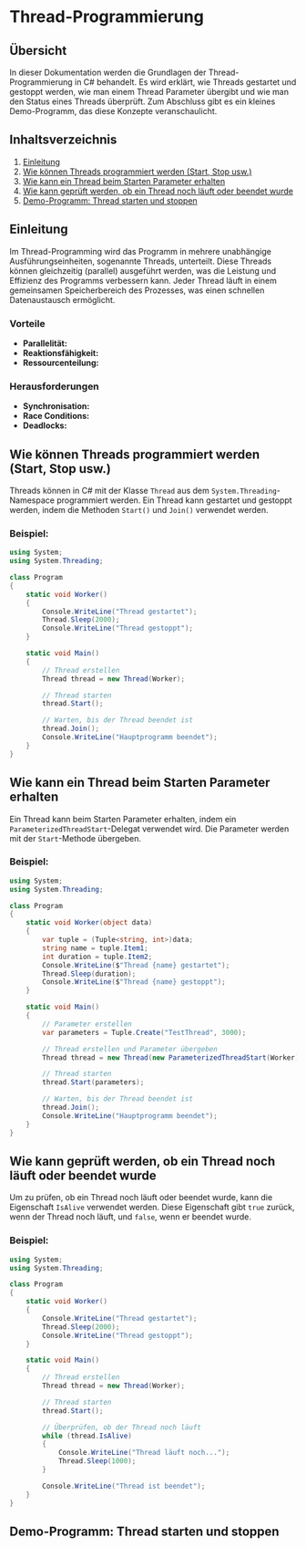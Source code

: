 


# Thread-Programmierung

## Übersicht
In dieser Dokumentation werden die Grundlagen der Thread-Programmierung in C# behandelt. Es wird erklärt, wie Threads gestartet und gestoppt werden, wie man einem Thread Parameter übergibt und wie man den Status eines Threads überprüft. Zum Abschluss gibt es ein kleines Demo-Programm, das diese Konzepte veranschaulicht.

## Inhaltsverzeichnis
1. [Einleitung](#einleitung)
2. [Wie können Threads programmiert werden (Start, Stop usw.)](#wie-können-threads-programmiert-werden-start-stop-usw)
3. [Wie kann ein Thread beim Starten Parameter erhalten](#wie-kann-ein-thread-beim-starten-parameter-erhalten)
4. [Wie kann geprüft werden, ob ein Thread noch läuft oder beendet wurde](#wie-kann-geprüft-werden-ob-ein-thread-noch-läuft-oder-beendet-wurde)
5. [Demo-Programm: Thread starten und stoppen](#demo-programm-thread-starten-und-stoppen)





## Einleitung
Im Thread-Programming wird das Programm in mehrere unabhängige Ausführungseinheiten, sogenannte Threads, unterteilt. Diese Threads können gleichzeitig (parallel) ausgeführt werden, was die Leistung und Effizienz des Programms verbessern kann. Jeder Thread läuft in einem gemeinsamen Speicherbereich des Prozesses, was einen schnellen Datenaustausch ermöglicht.

### Vorteile
- **Parallelität:** 
- **Reaktionsfähigkeit:** 
- **Ressourcenteilung:** 

### Herausforderungen
- **Synchronisation:** 
- **Race Conditions:** 
- **Deadlocks:** 




## Wie können Threads programmiert werden (Start, Stop usw.)
Threads können in C# mit der Klasse `Thread` aus dem `System.Threading`-Namespace programmiert werden. Ein Thread kann gestartet und gestoppt werden, indem die Methoden `Start()` und `Join()` verwendet werden.

### Beispiel:
```csharp
using System;
using System.Threading;

class Program
{
    static void Worker()
    {
        Console.WriteLine("Thread gestartet");
        Thread.Sleep(2000);
        Console.WriteLine("Thread gestoppt");
    }

    static void Main()
    {
        // Thread erstellen
        Thread thread = new Thread(Worker);

        // Thread starten
        thread.Start();

        // Warten, bis der Thread beendet ist
        thread.Join();
        Console.WriteLine("Hauptprogramm beendet");
    }
}
```

## Wie kann ein Thread beim Starten Parameter erhalten
Ein Thread kann beim Starten Parameter erhalten, indem ein `ParameterizedThreadStart`-Delegat verwendet wird. Die Parameter werden mit der `Start`-Methode übergeben.

### Beispiel:
```csharp
using System;
using System.Threading;

class Program
{
    static void Worker(object data)
    {
        var tuple = (Tuple<string, int>)data;
        string name = tuple.Item1;
        int duration = tuple.Item2;
        Console.WriteLine($"Thread {name} gestartet");
        Thread.Sleep(duration);
        Console.WriteLine($"Thread {name} gestoppt");
    }

    static void Main()
    {
        // Parameter erstellen
        var parameters = Tuple.Create("TestThread", 3000);

        // Thread erstellen und Parameter übergeben
        Thread thread = new Thread(new ParameterizedThreadStart(Worker));

        // Thread starten
        thread.Start(parameters);

        // Warten, bis der Thread beendet ist
        thread.Join();
        Console.WriteLine("Hauptprogramm beendet");
    }
}
```

## Wie kann geprüft werden, ob ein Thread noch läuft oder beendet wurde
Um zu prüfen, ob ein Thread noch läuft oder beendet wurde, kann die Eigenschaft `IsAlive` verwendet werden. Diese Eigenschaft gibt `true` zurück, wenn der Thread noch läuft, und `false`, wenn er beendet wurde.

### Beispiel:
```csharp
using System;
using System.Threading;

class Program
{
    static void Worker()
    {
        Console.WriteLine("Thread gestartet");
        Thread.Sleep(2000);
        Console.WriteLine("Thread gestoppt");
    }

    static void Main()
    {
        // Thread erstellen
        Thread thread = new Thread(Worker);

        // Thread starten
        thread.Start();

        // Überprüfen, ob der Thread noch läuft
        while (thread.IsAlive)
        {
            Console.WriteLine("Thread läuft noch...");
            Thread.Sleep(1000);
        }

        Console.WriteLine("Thread ist beendet");
    }
}
```

## Demo-Programm: Thread starten und stoppen




